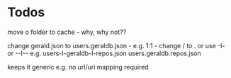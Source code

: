 # Todos


move o folder to cache - why, why not??

change gerald.json  to users.geraldb.json  - e.g. 1:1  - change / to . or use -I- or --I--
e.g. users-I-geraldb-I-repos.json
     users.geraldb.repos.json

keeps it generic e.g. no url/uri mapping required



